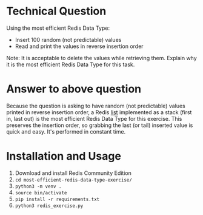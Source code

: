 # Technical Question

Using the most efficient Redis Data Type:

  * Insert 100 random (not predictable) values
  * Read and print the values in reverse insertion order

Note: It is acceptable to delete the values while retrieving them.
Explain why it is the most efficient Redis Data Type for this task.


# Answer to above question
Because the question is asking to have random (not predictable) values printed in reverse insertion order, a Redis [list](https://redis.io/docs/latest/develop/data-types/lists/) implemented as a stack (first in, last out) is the most efficient Redis Data Type for this exercise. This preserves the insertion order, so grabbing the last (or tail) inserted value is quick and easy. It's performed in constant time.

# Installation and Usage
1. Download and install Redis Community Edition
2. `cd most-efficient-redis-data-type-exercise/`
3. `python3 -m venv .`
4. `source bin/activate`
5. `pip install -r requirements.txt`
6. `python3 redis_exercise.py`


